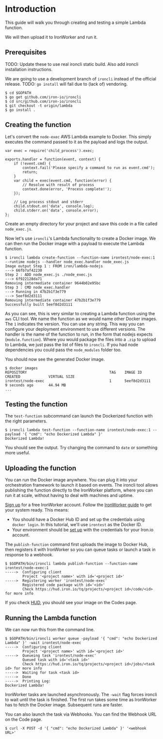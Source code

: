 # Introduction

This guide will walk you through creating and testing a simple Lambda function.

We will then upload it to IronWorker and run it.

## Prerequisites

TODO: Update these to use real ironcli static build. Also add ironcli
installation instructions.

We are going to use a development branch of `ironcli` instead of the official
release. TODO: `go install` will fail due to (lack of) vendoring.

    $ cd $GOPATH
    $ go get github.com/iron-io/ironcli
    $ cd src/github.com/iron-io/ironcli
    $ git checkout -t origin/lambda
    $ go install .

## Creating the function

Let's convert the `node-exec` AWS Lambda example to Docker. This simply
executes the command passed to it as the payload and logs the output.

    var exec = require('child_process').exec;
    
    exports.handler = function(event, context) {
        if (!event.cmd) {
            context.fail('Please specify a command to run as event.cmd');
            return;
        }
        var child = exec(event.cmd, function(error) {
            // Resolve with result of process
            context.done(error, 'Process complete!');
        });
    
        // Log process stdout and stderr
        child.stdout.on('data', console.log);
        child.stderr.on('data', console.error);
    };

Create an empty directory for your project and save this code in a file called
`node_exec.js`.

Now let's use `ironcli`'s Lambda functionality to create a Docker image. We can
then run the Docker image with a payload to execute the Lambda function.

    $ ironcli lambda create-function --function-name irontest/node-exec:1 --runtime nodejs --handler node_exec.handler node_exec.js
    Image output Step 1 : FROM iron/lambda-nodejs
    ---> 66fb7af42230
    Step 2 : ADD node_exec.js ./node_exec.js
    ---> 6f922128da71
    Removing intermediate container 9644b02e95bc
    Step 3 : CMD node_exec.handler
    ---> Running in 47b2b1f3e779
    ---> 5eef8d2d3111
    Removing intermediate container 47b2b1f3e779
    Successfully built 5eef8d2d3111

As you can see, this is very similar to creating a Lambda function using the
`aws` CLI tool. We name the function as we would name other Docker images. The
`1` indicates the version. You can use any string. This way you can configure
your deployment environment to use different versions. The handler is
the name of the function to run, in the form that nodejs expects
(`module.function`). Where you would package the files into a `.zip` to upload
to Lambda, we just pass the list of files to `ironcli`. If you had node
dependencies you could pass the `node_modules` folder too.

You should now see the generated Docker image.

    $ docker images
    REPOSITORY                                      TAG    IMAGE ID         CREATED             VIRTUAL SIZE
    irontest/node-exec                              1      5eef8d2d3111     9 seconds ago       44.94 MB
    ...

## Testing the function

The `test-function` subcommand can launch the Dockerized function with the
right parameters.

    $ ironcli lambda test-function --function-name irontest/node-exec:1 --payload '{ "cmd": "echo Dockerized Lambda" }'
    Dockerized Lambda!

You should see the output. Try changing the command to `date` or something more
useful.

## Uploading the function

You can run the Docker image anywhere. You can plug it into your orchestration
framework to launch it based on events. The ironcli tool allows publishing the
function directly to the IronWorker platform, where you can run it at scale,
without having to deal with machines and uptime.

[Sign up](signup) for a free IronWorker account. Follow the [IronWorker
guide][iwguide] to get your system ready. This means:

- You should have a Docker Hub ID and set up the credentials using `docker
  login`. In this tutorial, we'll use `irontest` as the Docker ID.
- Your environment should be [set up][iron-vars] with the credentials for your Iron.io account.

[signup]: http://www.iron.io/get-started/#start-trial
[iwguide]: http://dev.iron.io/worker/getting_started/
[iron-vars]: http://dev.iron.io/worker/reference/configuration/

The `publish-function` command first uploads the image to Docker Hub, then
registers it with IronWorker so you can queue tasks or launch a task in
response to a webhook.

    $ $GOPATH/bin/ironcli lambda publish-function --function-name irontest/node-exec:1
    ----->  Configuring client
            Project '<project name>' with id='<project id>'
    ----->  Registering worker 'irontest/node-exec'
            Registered code package with id='<id>'
            Check https://hud.iron.io/tq/projects/<project id>/code/<id> for more info

If you check [HUD](https://hud.iron.io), you should see your image on the Codes
page.

## Running the Lambda function

We can now run this from the command line.

    $ $GOPATH/bin/ironcli worker queue -payload '{ "cmd": "echo Dockerized Lambda" }' -wait irontest/node-exec
    ----->  Configuring client
            Project '<project name>' with id='<project id>'
    ----->  Queueing task 'irontest/node-exec'
            Queued task with id='<task id>'
            Check https://hud.iron.io/tq/projects/<project id>/jobs/<task id> for more info
    ----->  Waiting for task <task id>
    ----->  Done
    ----->  Printing Log:
    Dockerized Lambda!

IronWorker tasks are launched asynchronously. The `-wait` flag forces ironcli
to wait until the task is finished. The first run takes some time as
IronWorker has to fetch the Docker image. Subsequent runs are faster.

You can also launch the task via Webhooks. You can find the Webhook URL on the
Code page.

    $ curl -X POST -d '{ "cmd": "echo Dockerized Lambda" }' '<webhook URL>'

